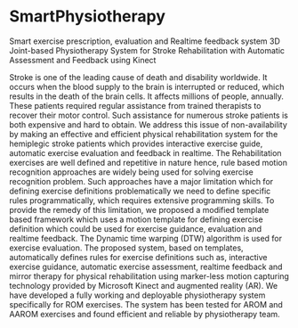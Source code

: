 # SmartPhysiotherapy
Smart exercise prescription, evaluation and Realtime feedback system
3D Joint-based Physiotherapy System for Stroke Rehabilitation with Automatic Assessment and Feedback using Kinect

Stroke is one of the leading cause of death and disability worldwide. It occurs when the blood supply to the brain is interrupted or reduced, which results in the death of the brain cells. It affects millions of people, annually. These patients required regular assistance from trained therapists to recover their motor control. Such assistance for numerous stroke patients is both expensive and hard to obtain. We address this issue of non-availability by making an effective and efficient physical rehabilitation system for the hemiplegic stroke patients which provides interactive exercise guide, automatic exercise evaluation and feedback in realtime. The Rehabilitation exercises are well defined and repetitive in nature hence, rule based motion recognition approaches are widely being used for solving exercise recognition problem. Such approaches have a major limitation which for defining exercise definitions problematically we need to define specific rules programmatically, which requires extensive programming skills. To provide the remedy of this limitation, we proposed a modified template based framework which uses a motion template for defining exercise definition which could be used for exercise guidance, evaluation and realtime feedback. The Dynamic time warping (DTW) algorithm is used for exercise evaluation. The proposed system, based on templates, automatically defines rules for exercise definitions such as, interactive exercise guidance, automatic exercise assessment, realtime feedback and mirror therapy for physical rehabilitation using marker-less motion capturing technology provided by Microsoft Kinect and augmented reality (AR). We have developed a fully working and deployable physiotherapy system specifically for ROM exercises. The system has been tested for AROM and AAROM exercises and found efficient and reliable by physiotherapy team. 
